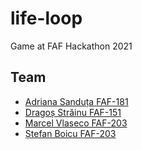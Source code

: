 # life-loop
Game at FAF Hackathon 2021

## Team

- [Adriana Sanduța FAF-181](https://github.com/Adrianasanduta)
- [Dragoș Străinu FAF-151](https://github.com/strdr4605)
- [Marcel Vlaseco FAF-203](https://github.com/Marcel-MD)
- [Ștefan Boicu FAF-203](https://github.com/StefanB0)

